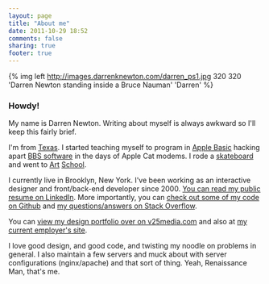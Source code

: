 ```yaml
---
layout: page
title: "About me"
date: 2011-10-29 18:52
comments: false
sharing: true
footer: true
---
```


{% img left http://images.darrenknewton.com/darren_ps1.jpg 320 320 'Darren Newton standing inside a Bruce Nauman' 'Darren' %}

### Howdy!

My name is Darren Newton. Writing about myself is always awkward so I'll keep this fairly brief.

I'm from [Texas](http://en.wikipedia.org/wiki/Houston). I started teaching myself to program in [Apple Basic](http://en.wikipedia.org/wiki/Apple_BASIC) hacking apart [BBS software](http://en.wikipedia.org/wiki/Networks_II) in the days of Apple Cat modems. I rode a [skateboard](http://memoryscreened.files.wordpress.com/2010/06/dsc_7610.jpg) and went to [Art](http://www.art.uh.edu/) [School](http://www.saic.edu/).

I currently live in Brooklyn, New York. I've been working as an interactive designer and front/back-end developer since 2000. [You can read my public resume on LinkedIn](http://www.linkedin.com/in/darrennewton). More importantly, you can [check out some of my code on Github](https://github.com/DarrenN) and [my questions/answers on Stack Overflow](http://stackoverflow.com/users/12799/darren-newton).

You can [view my design portfolio over on v25media.com](http://v25media.com) and also at [my current employer's site](http://gabardine.com).

I love good design, and good code, and twisting my noodle on problems in general. I also maintain a few servers and muck about with server configurations (nginx/apache) and that sort of thing. Yeah, Renaissance Man, that's me.